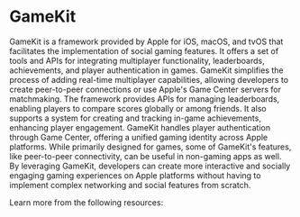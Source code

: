 # GameKit

GameKit is a framework provided by Apple for iOS, macOS, and tvOS that facilitates the implementation of social gaming features. It offers a set of tools and APIs for integrating multiplayer functionality, leaderboards, achievements, and player authentication in games. GameKit simplifies the process of adding real-time multiplayer capabilities, allowing developers to create peer-to-peer connections or use Apple's Game Center servers for matchmaking. The framework provides APIs for managing leaderboards, enabling players to compare scores globally or among friends. It also supports a system for creating and tracking in-game achievements, enhancing player engagement. GameKit handles player authentication through Game Center, offering a unified gaming identity across Apple platforms. While primarily designed for games, some of GameKit's features, like peer-to-peer connectivity, can be useful in non-gaming apps as well. By leveraging GameKit, developers can create more interactive and socially engaging gaming experiences on Apple platforms without having to implement complex networking and social features from scratch.

Learn more from the following resources:

